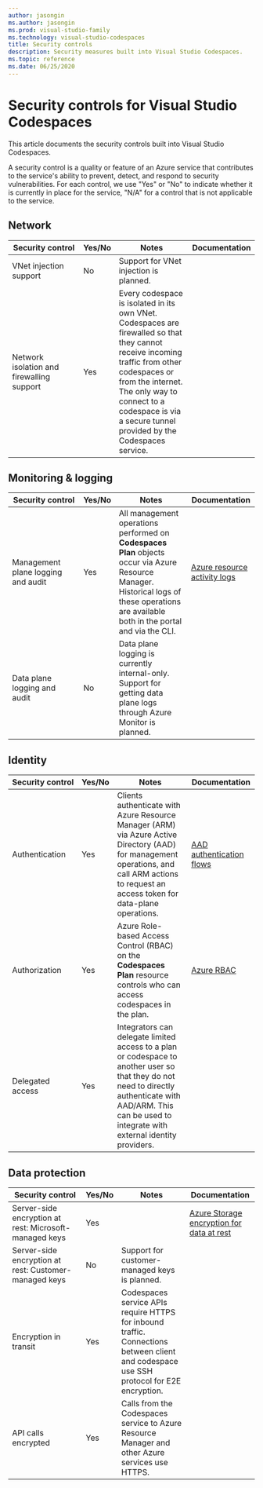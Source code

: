 ```yaml
---
author: jasongin
ms.author: jasongin
ms.prod: visual-studio-family
ms.technology: visual-studio-codespaces
title: Security controls
description: Security measures built into Visual Studio Codespaces.
ms.topic: reference
ms.date: 06/25/2020
---
```


# Security controls for Visual Studio Codespaces

This article documents the security controls built into Visual Studio Codespaces.

A security control is a quality or feature of an Azure service that contributes to the service's ability to prevent, detect, and respond to security vulnerabilities. For each control, we use "Yes" or "No" to indicate whether it is currently in place for the service, "N/A" for a control that is not applicable to the service.

## Network

| Security&nbsp;control  | Yes/No | Notes | Documentation |
| ---------------------- | ------ | ----- | ------------- |
| VNet injection support | No     | Support for VNet injection is planned. |
| Network isolation and firewalling support | Yes | Every codespace is isolated in its own VNet. Codespaces are firewalled so that they cannot receive incoming traffic from other codespaces or from the internet. The only way to connect to a codespace is via a secure tunnel provided by the Codespaces service. |

## Monitoring & logging
| Security&nbsp;control              | Yes/No | Notes | Documentation |
| ---------------------------------- | ------ | ----- | ------------- |
| Management plane logging and audit | Yes    | All management operations performed on **Codespaces Plan** objects occur via Azure Resource Manager. Historical logs of these operations are available both in the portal and via the CLI. | [Azure resource activity logs](https://docs.microsoft.com/azure/azure-resource-manager/management/view-activity-logs)
| Data plane logging and audit       | No     | Data plane logging is currently internal-only. Support for getting data plane logs through Azure Monitor is planned. |

## Identity
| Security&nbsp;control | Yes/No | Notes | Documentation |
| --------------------- | ------ | ----- | ------------- |
| Authentication        | Yes    | Clients authenticate with Azure Resource Manager (ARM) via Azure Active Directory (AAD) for management operations, and call ARM actions to request an access token for data-plane operations. | [AAD authentication flows](https://docs.microsoft.com/azure/active-directory/develop/authentication-flows-app-scenarios)
| Authorization         | Yes    | Azure Role-based Access Control (RBAC) on the **Codespaces Plan** resource controls who can access codespaces in the plan. | [Azure RBAC](https://docs.microsoft.com/azure/role-based-access-control/)
| Delegated access      | Yes    | Integrators can delegate limited access to a plan or codespace to another user so that they do not need to directly authenticate with AAD/ARM. This can be used to integrate with external identity providers. |

## Data protection
| Security&nbsp;control                                  | Yes/No | Notes | Documentation |
| ------------------------------------------------------ | ------ | ----- | ------------- |
| Server-side encryption at rest: Microsoft-managed keys | Yes    |       | [Azure Storage encryption for data at rest](https://docs.microsoft.com/azure/storage/common/storage-service-encryption)
| Server-side encryption at rest: Customer-managed keys  | No     | Support for customer-managed keys is planned. |
| Encryption in transit                                  | Yes    | Codespaces service APIs require HTTPS for inbound traffic. Connections between client and codespace use SSH protocol for E2E encryption. |
| API calls encrypted                                    | Yes    | Calls from the Codespaces service to Azure Resource Manager and other Azure services use HTTPS. |
